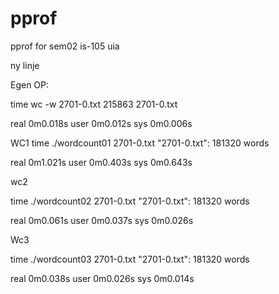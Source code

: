 # pprof
pprof for sem02 is-105 uia

ny linje

Egen OP:

time wc -w 2701-0.txt
215863 2701-0.txt

real	0m0.018s
user	0m0.012s
sys	0m0.006s

WC1
time ./wordcount01 2701-0.txt
"2701-0.txt": 181320 words

real	0m1.021s
user	0m0.403s
sys	0m0.643s

wc2

time ./wordcount02 2701-0.txt
"2701-0.txt": 181320 words

real	0m0.061s
user	0m0.037s
sys	0m0.026s





Wc3

time ./wordcount03 2701-0.txt
"2701-0.txt": 181320 words

real	0m0.038s
user	0m0.026s
sys	0m0.014s


